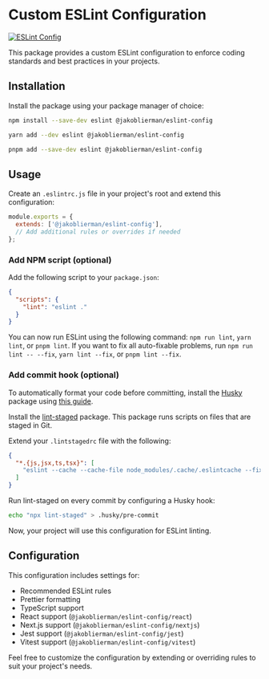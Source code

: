 # Custom ESLint Configuration

[![ESLint Config](https://img.shields.io/badge/eslint-config-blue.svg)](https://www.npmjs.com/package/@jakoblierman/eslint-config)

This package provides a custom ESLint configuration to enforce coding standards and best practices in your projects.

## Installation

Install the package using your package manager of choice:

```bash
npm install --save-dev eslint @jakoblierman/eslint-config
```

```bash
yarn add --dev eslint @jakoblierman/eslint-config
```

```bash
pnpm add --save-dev eslint @jakoblierman/eslint-config
```

## Usage

Create an `.eslintrc.js` file in your project's root and extend this configuration:

```javascript
module.exports = {
  extends: ['@jakoblierman/eslint-config'],
  // Add additional rules or overrides if needed
};
```

### Add NPM script (optional)

Add the following script to your `package.json`:

```json
{
  "scripts": {
    "lint": "eslint ."
  }
}
```

You can now run ESLint using the following command: `npm run lint`, `yarn lint`, or `pnpm lint`.
If you want to fix all auto-fixable problems, run `npm run lint -- --fix`, `yarn lint --fix`, or `pnpm lint --fix`.

### Add commit hook (optional)

To automatically format your code before committing, install the [Husky](https://typicode.github.io/husky/) package using [this guide](https://typicode.github.io/husky/getting-started.html).

Install the [lint-staged](https://github.com/lint-staged/lint-staged) package.
This package runs scripts on files that are staged in Git.

Extend your `.lintstagedrc` file with the following:

```json
{
  "*.{js,jsx,ts,tsx}": [
    "eslint --cache --cache-file node_modules/.cache/.eslintcache --fix"
  ]
}
```

Run lint-staged on every commit by configuring a Husky hook:

```bash
echo "npx lint-staged" > .husky/pre-commit
```

Now, your project will use this configuration for ESLint linting.

## Configuration

This configuration includes settings for:

- Recommended ESLint rules
- Prettier formatting
- TypeScript support
- React support (`@jakoblierman/eslint-config/react`)
- Next.js support (`@jakoblierman/eslint-config/nextjs`)
- Jest support (`@jakoblierman/eslint-config/jest`)
- Vitest support (`@jakoblierman/eslint-config/vitest`)

Feel free to customize the configuration by extending or overriding rules to suit your project's needs.
